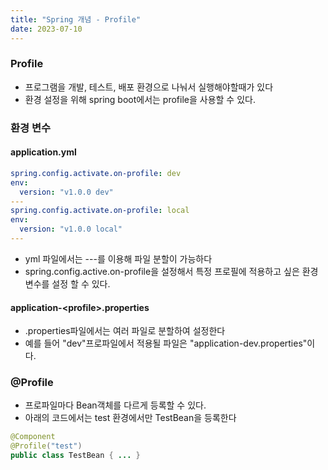 ```yaml
---
title: "Spring 개념 - Profile"
date: 2023-07-10
---
```


### Profile

- 프로그램을 개발, 테스트, 배포 환경으로 나눠서 실행해야할때가 있다
- 환경 설정을 위해 spring boot에서는 profile을 사용할 수 있다.

### 환경 변수

#### application.yml

```yml
spring.config.activate.on-profile: dev
env:
  version: "v1.0.0 dev"
---
spring.config.activate.on-profile: local
env:
  version: "v1.0.0 local"
---
```

- yml 파일에서는 ---를 이용해 파일 분할이 가능하다
- spring.config.active.on-profile을 설정해서 특정 프로필에 적용하고 싶은 환경변수를 설정 할 수 있다.

#### application-\<profile>.properties

- .properties파일에서는 여러 파일로 분할하여 설정한다
- 예를 들어 "dev"프로파일에서 적용될 파일은 "application-dev.properties"이다.

### @Profile

- 프로파일마다 Bean객체를 다르게 등록할 수 있다.
- 아래의 코드에서는 test 환경에서만 TestBean을 등록한다

```java
@Component
@Profile("test")
public class TestBean { ... }
```
